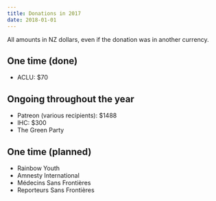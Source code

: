 ```yaml
---
title: Donations in 2017
date: 2018-01-01
---
```


All amounts in NZ dollars, even if the donation was in another currency.

## One time (done)

- ACLU: $70

## Ongoing throughout the year

- Patreon (various recipients): $1488
- IHC: $300
- The Green Party

## One time (planned)

- Rainbow Youth
- Amnesty International
- Médecins Sans Frontières
- Reporteurs Sans Frontières

